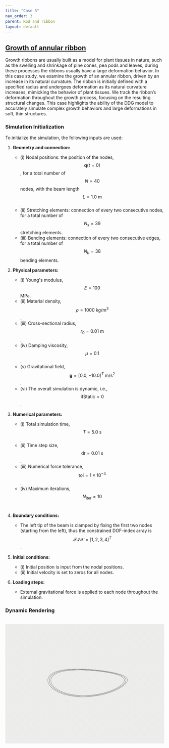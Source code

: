 ```yaml
---
title: "Case 3"
nav_order: 3
parent: Rod and ribbon
layout: default
---
```


## [Growth of annular ribbon](https://github.com/weicheng-huang-mechanics/DDG_Tutorial/tree/main/3d_curve/case_3)

Growth ribbons are usually built as a model for plant tissues in nature, such as the swelling and shrinkage of pine cones, pea pods and leaves, during these processes the ribbons usually have a large deformation behavior. In this case study, we examine the growth of an annular ribbon, driven by an increase in its natural curvature. The ribbon is initially defined with a specified radius and undergoes deformation as its natural curvature increases, mimicking the behavior of plant tissues. We track the ribbon’s deformation throughout the growth process, focusing on the resulting structural changes. This case highlights the ability of the DDG model to accurately simulate complex growth behaviors and large deformations in soft, thin structures.

### Simulation Initialization

To initialize the simulation, the following inputs are used:

1. **Geometry and connection:**
   - (i) Nodal positions: the position of the nodes, $$\mathbf{q}(t=0)$$, for a total number of $$N=40$$ nodes, with the beam length $$L=1.0\mathrm{~m}$$.
   - (ii) Stretching elements: connection of every two consecutive nodes, for a total number of $$N_{s}=39$$ stretching elements.
   - (iii) Bending elements: connection of every two consecutive edges, for a total number of $$N_{b}=38$$ bending elements.

2. **Physical parameters:**
   - (i) Young's modulus, $$E=100$$ MPa.
   - (ii) Material density, $$\rho=1000\mathrm{~kg/m^3}$$.
   - (iii) Cross-sectional radius, $$r_{0}=0.01\mathrm{~m}$$.
   - (iv) Damping viscosity, $$\mu = 0.1$$.
   - (v) Gravitational field, $$ \mathbf{g}=[0.0, -10.0]^{T}\mathrm{~m/s^2}$$.
   - (vi) The overall simulation is dynamic, i.e., $$ \mathrm{ifStatic} = 0$$.

3. **Numerical parameters:**
   - (i) Total simulation time, $$T=5.0\mathrm{~s}$$.
   - (ii) Time step size, $$\mathrm{d}t=0.01\mathrm{~s}$$.
   - (iii) Numerical force tolerance, $$\mathrm{tol}=1\times 10^{-4}$$.
   - (iv) Maximum iterations, $$N_{\mathrm{iter}}=10$$.

4. **Boundary conditions:**
   - The left tip of the beam is clamped by fixing the first two nodes (starting from the left), thus the constrained DOF-index array is $$\mathcal{FIX} = [1,2,3,4]^T$$.

5. **Initial conditions:**
   - (i) Initial position is input from the nodal positions.
   - (ii) Initial velocity is set to zeros for all nodes.

6. **Loading steps:**
   - External gravitational force is applied to each node throughout the simulation.


### Dynamic Rendering
<br/><img src='../assets/videos/rod_3.gif' width="600">
